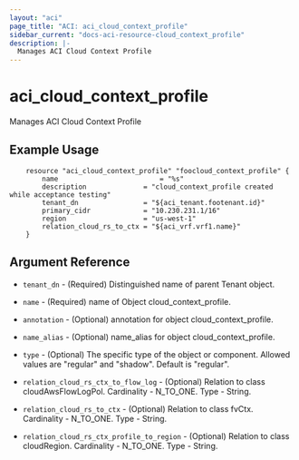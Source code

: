 ```yaml
---
layout: "aci"
page_title: "ACI: aci_cloud_context_profile"
sidebar_current: "docs-aci-resource-cloud_context_profile"
description: |-
  Manages ACI Cloud Context Profile
---
```


# aci_cloud_context_profile #
Manages ACI Cloud Context Profile

## Example Usage ##

```hcl
	resource "aci_cloud_context_profile" "foocloud_context_profile" {
		name 		                 = "%s"
		description              = "cloud_context_profile created while acceptance testing"
		tenant_dn                = "${aci_tenant.footenant.id}"
		primary_cidr             = "10.230.231.1/16"
		region                   = "us-west-1"
		relation_cloud_rs_to_ctx = "${aci_vrf.vrf1.name}"
	}
```
## Argument Reference ##
* `tenant_dn` - (Required) Distinguished name of parent Tenant object.
* `name` - (Required) name of Object cloud_context_profile.
* `annotation` - (Optional) annotation for object cloud_context_profile.
* `name_alias` - (Optional) name_alias for object cloud_context_profile.
* `type` - (Optional) The specific type of the object or component. Allowed values are "regular" and "shadow". Default is "regular".

* `relation_cloud_rs_ctx_to_flow_log` - (Optional) Relation to class cloudAwsFlowLogPol. Cardinality - N_TO_ONE. Type - String.
                
* `relation_cloud_rs_to_ctx` - (Optional) Relation to class fvCtx. Cardinality - N_TO_ONE. Type - String.
                
* `relation_cloud_rs_ctx_profile_to_region` - (Optional) Relation to class cloudRegion. Cardinality - N_TO_ONE. Type - String.
                


